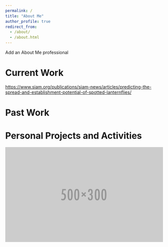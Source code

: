 ```yaml
---
permalink: /
title: "About Me"
author_profile: true
redirect_from: 
  - /about/
  - /about.html
---
```


Add an About Me professional

Current Work
======
https://www.siam.org/publications/siam-news/articles/predicting-the-spread-and-establishment-potential-of-spotted-lanternflies/

Past Work
======

Personal Projects and Activities
======

<img src='/images/500x300.png'>
